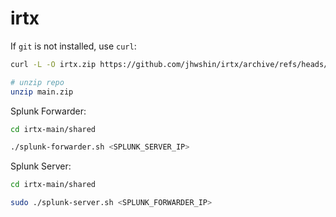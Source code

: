 # irtx

If `git` is not installed, use `curl`:
```bash
curl -L -O irtx.zip https://github.com/jhwshin/irtx/archive/refs/heads/main.zip

# unzip repo
unzip main.zip
```

Splunk Forwarder:
```bash
cd irtx-main/shared

./splunk-forwarder.sh <SPLUNK_SERVER_IP>
```

Splunk Server:
```bash
cd irtx-main/shared

sudo ./splunk-server.sh <SPLUNK_FORWARDER_IP>
```